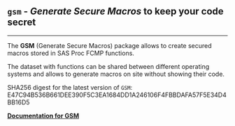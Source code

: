 ## `gsm` - *Generate Secure Macros* to keep your code secret

---

The **GSM** (Generate Secure Macros) package allows
to create secured macros stored in SAS Proc FCMP functions.

The dataset with functions can be shared between different operating systems
and allows to generate macros on site without showing their code.

SHA256 digest for the latest version of `GSM`: E47C94B536B661DEE390F5C3EA1684DD1A246106F4FBBDAFA57F5E34D4BB16D5

[**Documentation for GSM**](./gsm.md "Documentation for GSM")

